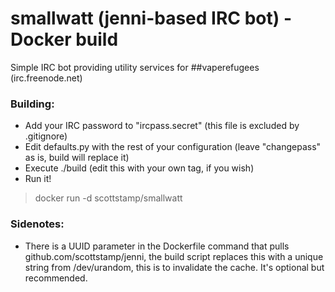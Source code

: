 smallwatt (jenni-based IRC bot) - Docker build
==

Simple IRC bot providing utility services for ##vaperefugees (irc.freenode.net)

### Building:
- Add your IRC password to "ircpass.secret" (this file is excluded by .gitignore)
- Edit defaults.py with the rest of your configuration (leave "changepass" as is, build will replace it)
- Execute ./build (edit this with your own tag, if you wish)
- Run it!
> docker run -d scottstamp/smallwatt

### Sidenotes:
- There is a UUID parameter in the Dockerfile command that pulls github.com/scottstamp/jenni, the build script replaces this with a unique string from /dev/urandom, this is to invalidate the cache. It's optional but recommended.
